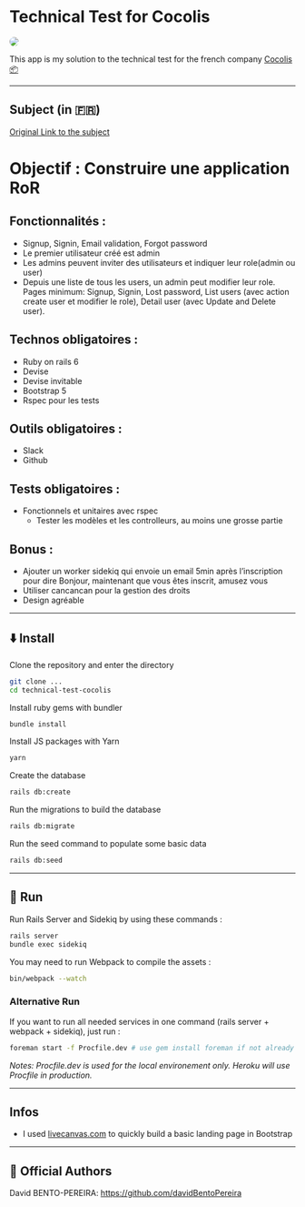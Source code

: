 # Technical Test for Cocolis

<img src="https://www.cocolis.fr/_next/static/images/og_default_29_06_21-2a7f4ed592c79cea2472a249f2780938.png" style="border-radius: 15px ">

This app is my solution to the technical test for the french company [Cocolis 📦](https://www.cocolis.fr/)

---

## Subject (in 🇫🇷)

[Original Link to the subject](https://cocolis.notion.site/Backend-Rails-b601257f4dc34a31b2245b17efa5b718)
# Objectif : Construire une application RoR

## Fonctionnalités :

- Signup, Signin, Email validation, Forgot password
- Le premier utilisateur créé est admin
- Les admins peuvent inviter des utilisateurs et indiquer leur role(admin ou user)
- Depuis une liste de tous les users, un admin peut modifier leur role. Pages minimum: Signup, Signin, Lost password, List users (avec action create user et modifier le role), Detail user (avec Update and Delete user).

## Technos obligatoires :

- Ruby on rails 6
- Devise
- Devise invitable
- Bootstrap 5
- Rspec pour les tests

## Outils obligatoires :

- Slack
- Github

## Tests obligatoires :

- Fonctionnels et unitaires avec rspec
    - Tester les modèles et les controlleurs, au moins une grosse partie

## Bonus :

- Ajouter un worker sidekiq qui envoie un email 5min après l’inscription pour dire Bonjour, maintenant que vous êtes inscrit, amusez vous
- Utiliser cancancan pour la gestion des droits
- Design agréable

---


## ⬇️ Install

Clone the repository and enter the directory

```bash
git clone ...
cd technical-test-cocolis
```

Install ruby gems with bundler

```bash
bundle install
```

Install JS packages with Yarn

```bash
yarn
```

Create the database

```bash
rails db:create
```

Run the migrations to build the database

```bash
rails db:migrate
```

Run the seed command to populate some basic data

```bash
rails db:seed
```


---
## 🏃‍ Run

Run Rails Server and Sidekiq by using these commands :

```bash
rails server
bundle exec sidekiq
```

You may need to run Webpack to compile the assets :

````bash
bin/webpack --watch
````

### Alternative Run

If you want to run all needed services in one command (rails server + webpack + sidekiq), just run :

````bash
foreman start -f Procfile.dev # use gem install foreman if not already installed in your computer
````

_Notes: Procfile.dev is used for the local environement only. Heroku will use Procfile in production._


---

## Infos

- I used [livecanvas.com](https://livecanvas.com/sections/) to quickly build a basic landing page in Bootstrap

--- 

## 🦄 Official Authors

David BENTO-PEREIRA: https://github.com/davidBentoPereira
